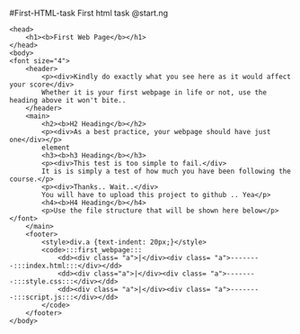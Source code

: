#First-HTML-task
First html task @start.ng
<!DOCTYPE html>
	<head>
		<h1><b>First Web Page</b></h1>
	</head>
	<body>
	<font size="4">
		<header>
			<p><div>Kindly do exactly what you see here as it would affect your score</div>
			Whether it is your first webpage in life or not, use the heading above it won't bite..
		</header>
		<main>
			<h2><b>H2 Heading</b></h2>
			<p><div>As a best practice, your webpage should have just one</div></p>
			element
			<h3><b>h3 Heading</b></h3>
			<p><div>This test is too simple to fail.</div>
			It is is simply a test of how much you have been following the course.</p>
			<p><div>Thanks.. Wait..</div>
			You will have to upload this project to github .. Yea</p>
			<h4><b>H4 Heading</b></h4>
			<p>Use the file structure that will be shown here below</p>
	</font>
		</main>
		<footer>
			<style>div.a {text-indent: 20px;}</style>
			<code>:::first_webpage:::
				<dd><div class= "a">|</div><div class= "a">--------:::index.html:::</div></dd>
				<dd><div class="a">|</div><div class= "a">--------:::style.css:::</div></dd>
				<dd><div class= "a">|</div><div class= "a">--------:::script.js:::</div></dd>
			</code>
		</footer>
	</body>
</html>
